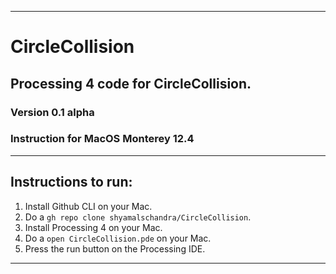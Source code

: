 ------------------------------

# CircleCollision
## Processing 4 code for CircleCollision.
### Version 0.1 alpha
### Instruction for MacOS Monterey 12.4

------------------------------

## Instructions to run:

1. Install Github CLI on your Mac.
2. Do a `gh repo clone shyamalschandra/CircleCollision`.
3. Install Processing 4 on your Mac.
4. Do a `open CircleCollision.pde` on your Mac.
5. Press the run button on the Processing IDE.

------------------------------
